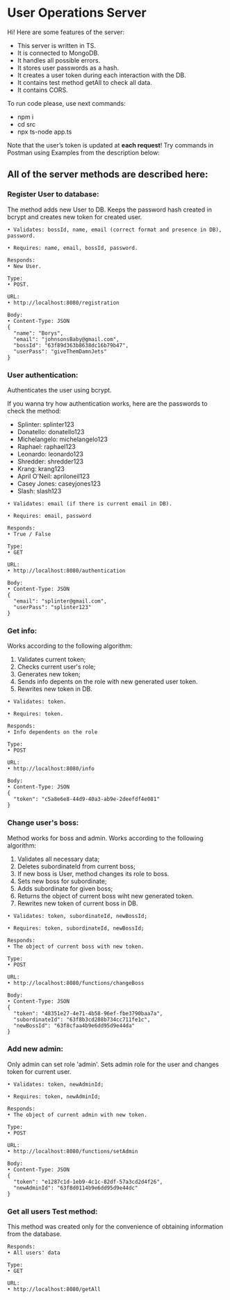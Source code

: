 # User Operations Server
Hi! Here are some features of the server:

- This server is written in TS.
- It is connected to MongoDB.
- It handles all possible errors.
- It stores user passwords as a hash.
- It creates a user token during each interaction with the DB.
- It contains test method getAll to check all data.
- It contains CORS.

To run code please, use next commands:
- npm i
- cd src
- npx ts-node app.ts

Note that the user’s token is updated at **each request**! Try commands in Postman using Examples from the description below:

## All of the server methods are described here:

### Register User to database:
The method adds new User to DB. Keeps the password hash created in bcrypt and creates new token for created user.

```
• Validates: bossId, name, email (correct format and presence in DB), password.

• Requires: name, email, bossId, password.

Responds:  
• New User.

Type:  
• POST.

URL:
• http://localhost:8080/registration

Body:
• Content-Type: JSON
{
  "name": "Borys",
  "email": "johnsonsBaby@gmail.com",
  "bossId": "63f89d363b8638dc16b79b47",
  "userPass": "giveThemDamnJets"
}

```

### User authentication:
Authenticates the user using bcrypt.

If you wanna try how authentication works, here are the passwords to check the method:

- Splinter: splinter123
- Donatello: donatello123
- Michelangelo: michelangelo123
- Raphael: raphael123
- Leonardo: leonardo123
- Shredder: shredder123
- Krang: krang123
- April O'Neil: apriloneil123
- Casey Jones: caseyjones123
- Slash: slash123

```
• Validates: email (if there is current email in DB). 

• Requires: email, password

Responds:  
• True / False

Type:  
• GET

URL:  
• http://localhost:8080/authentication

Body:
• Content-Type: JSON
{
  "email": "splinter@gmail.com",
  "userPass": "splinter123"
}
```

### Get info:
Works according to the following algorithm:
1. Validates current token;
2. Checks current user's role;
3. Generates new token;
4. Sends info depents on the role with new generated user token.
5. Rewrites new token in DB.
```
• Validates: token.

• Requires: token.

Responds:  
• Info dependents on the role

Type:  
• POST

URL:  
• http://localhost:8080/info

Body:
• Content-Type: JSON
{
  "token": "c5a8e6e8-44d9-40a3-ab9e-2deefdf4e081"
}
```

### Change user's boss:
Method works for boss and admin.
Works according to the following algorithm:
1. Validates all necessary data;
2. Deletes subordinateId from current boss;
3. If new boss is User, method changes its role to boss.
4. Sets new boss for subordinate;
5. Adds subordinate for given boss;
6. Returns the object of current boss wiht new generated token.
7. Rewrites new token of current boss in DB.
```
• Validates: token, subordinateId, newBossId;

• Requires: token, subordinateId, newBossId;

Responds:  
• The object of current boss with new token.

Type:  
• POST

URL:  
• http://localhost:8080/functions/changeBoss

Body:
• Content-Type: JSON
{
  "token": "48351e27-4e71-4b58-96ef-fbe3790baa7a",
  "subordinateId": "63f8b3cd288b734cc711fe1c",
  "newBossId": "63f8cfaa4b9e6dd95d9e44da"
}

```

### Add new admin:
Only admin can set role 'admin'.
Sets admin role for the user and changes token for current user.
```
• Validates: token, newAdminId;

• Requires: token, newAdminId;

Responds:  
• The object of current admin with new token.

Type:  
• POST

URL:  
• http://localhost:8080/functions/setAdmin

Body:
• Content-Type: JSON
{
  "token": "e1287c1d-1eb9-4c1c-82df-57a3cd2d4f26",
  "newAdminId": "63f8d0114b9e6dd95d9e44dc"
}
```

### Get all users Test method:
This method was created only for the convenience of obtaining information from the database.
```
Responds:  
• All users' data

Type:  
• GET

URL:  
• http://localhost:8080/getAll
```
